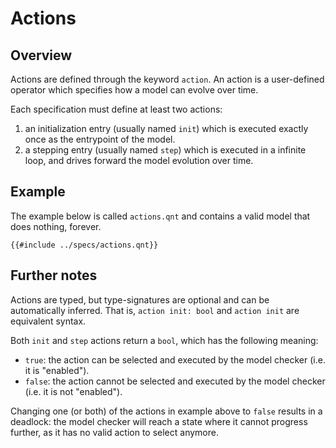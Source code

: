 # Actions

## Overview

Actions are defined through the keyword `action`.
An action is a user-defined operator which specifies how a model can evolve over time.

Each specification must define at least two actions:
 1. an initialization entry (usually named `init`) which is executed exactly once as the entrypoint of the model.
 2. a stepping entry (usually named `step`) which is executed in a infinite loop, and drives forward the model evolution over time.

## Example

The example below is called `actions.qnt` and contains a valid model that does nothing, forever. 

```
{{#include ../specs/actions.qnt}}
```

## Further notes

Actions are typed, but type-signatures are optional and can be automatically inferred.
That is, `action init: bool` and `action init` are equivalent syntax.

Both `init` and `step` actions return a `bool`, which has the following meaning:
 - `true`: the action can be selected and executed by the model checker (i.e. it is "enabled").
 - `false`: the action cannot be selected and executed by the model checker (i.e. it is not "enabled").

Changing one (or both) of the actions in example above to `false` results in a deadlock: the model checker will reach a state where it cannot progress further, as it has no valid action to select anymore.
